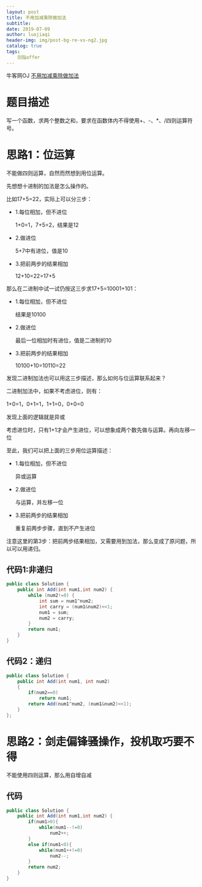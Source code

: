 ```yaml
---
layout: post                          
title: 不用加减乘除做加法                             
subtitle:                             
date: 2019-07-09                      
author: luojiaqi                      
header-img: img/post-bg-re-vs-ng2.jpg 
catalog: true                         
tags:                                 
    剑指offer                             
---
```

牛客网OJ [不用加减乘除做加法](https://www.nowcoder.com/practice/59ac416b4b944300b617d4f7f111b215?tpId=13&tqId=11201&tPage=3&rp=1&ru=%2Fta%2Fcoding-interviews&qru=%2Fta%2Fcoding-interviews%2Fquestion-ranking)

# 题目描述

写一个函数，求两个整数之和，要求在函数体内不得使用+、-、*、/四则运算符号。

# 思路1：位运算

不能做四则运算，自然而然想到用位运算。

先想想十进制的加法是怎么操作的。

比如17+5=22，实际上可以分三步：

+ 1.每位相加，但不进位

  1+0=1，7+5=2，结果是12

+ 2.做进位

  5+7中有进位，值是10

+ 3.把前两步的结果相加

  12+10=22=17+5

那么在二进制中试一试仍按这三步求17+5=10001+101：

- 1.每位相加，但不进位

  结果是10100

- 2.做进位

  最后一位相加时有进位，值是二进制的10

- 3.把前两步的结果相加

  10100+10=10110=22

发现二进制加法也可以用这三步描述，那么如何与位运算联系起来？

二进制加法中，如果不考虑进位，则有：

1+0=1，0+1=1，1+1=0，0+0=0

发现上面的逻辑就是异或

考虑进位时，只有1+1才会产生进位，可以想象成两个数先做与运算。再向左移一位

至此，我们可以把上面的三步用位运算描述：

- 1.每位相加，但不进位

  异或运算

- 2.做进位

  与运算，并左移一位

- 3.把前两步的结果相加

  重复前两步步骤，直到不产生进位

注意这里的第3步：把前两步结果相加，又需要用到加法，那么变成了原问题，所以可以用递归。

## 代码1:非递归

```java
public class Solution {
    public int Add(int num1,int num2) {
        while (num2!=0) {
            int sum = num1^num2;
            int carry = (num1&num2)<<1;
            num1 = sum;
            num2 = carry;
        }
        return num1;
    }
}
```

## 代码2：递归

```java
public class Solution {
    public int Add(int num1, int num2)
    {
        if(num2==0)
            return num1;
        return Add(num1^num2, (num1&num2)<<1);
    }
};
```

# 思路2：剑走偏锋骚操作，投机取巧要不得

不能使用四则运算，那么用自增自减

## 代码

```java
public class Solution {
    public int Add(int num1,int num2) {
        if(num1>0){
            while(num1--!=0)
                num2++;
        }
        else if(num1<0){
            while(num1++!=0)
                num2--;
        }
        return num2;
    }
}
```

